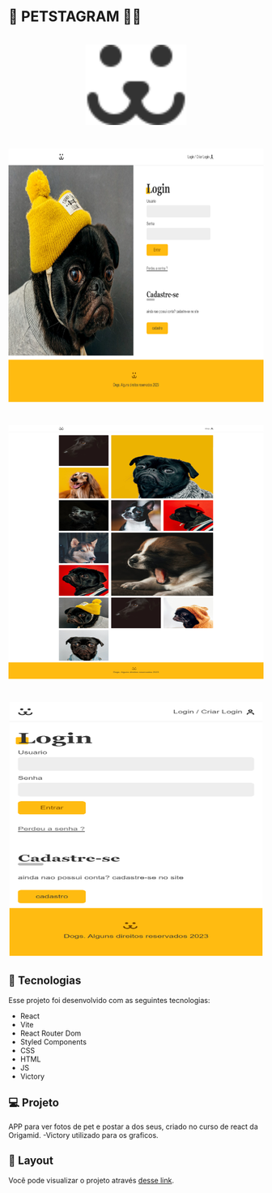 # 🐾 PETSTAGRAM 🐾🐾

<h1 align="center">
  <img  src="./dogs/public/dogs.svg" width="200px" />
</h1>


<h1 align="center">
  <img  src="./dogs/public/loginWeb.png" width="1000px" height="500px"/>
</h1>

<h1 align="center">
  <img  src="./dogs/public/feed.png" width="1000px" height="500px"/>
</h1>

<h1 align="center">
  <img  src="./dogs/public/loginCel.png" width="500px" height="500px"/>
</h1>


## 🚀 Tecnologias

Esse projeto foi desenvolvido com as seguintes tecnologias:

  - React
  - Vite
  - React Router Dom
  - Styled Components
  - CSS 
  - HTML
  - JS
  - Victory

## 💻 Projeto
  APP para ver fotos de pet e postar a dos seus, criado no curso de react da Origamid. 
  -Victory utilizado para os graficos.
                                                                 
## 🔖 Layout
Você pode visualizar o projeto  através [desse link](https://petstagram-livid.vercel.app/).
